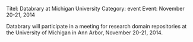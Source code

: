 Titel: Databrary at Michigan University
Category: event
Event: November 20-21, 2014

Databrary will participate in a meeting for research domain repositories at the University of Michigan in Ann Arbor, November 20-21, 2014.
